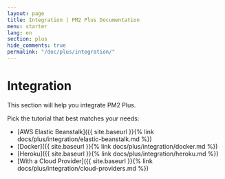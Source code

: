 ```yaml
---
layout: page
title: Integration | PM2 Plus Documentation
menu: starter
lang: en
section: plus
hide_comments: true
permalink: "/doc/plus/integration/"
---
```


# Integration

This section will help you integrate PM2 Plus.

Pick the tutorial that best matches your needs:

- [AWS Elastic Beanstalk]({{ site.baseurl }}{% link docs/plus/integration/elastic-beanstalk.md %})
- [Docker]({{ site.baseurl }}{% link docs/plus/integration/docker.md %})
- [Heroku]({{ site.baseurl }}{% link docs/plus/integration/heroku.md %})
- [With a Cloud Provider]({{ site.baseurl }}{% link docs/plus/integration/cloud-providers.md %})
